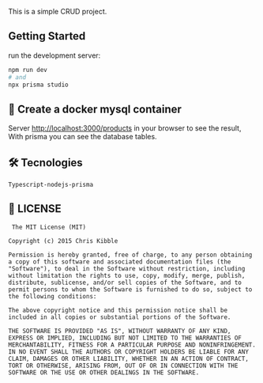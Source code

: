 This is a simple CRUD project.

## Getting Started

run the development server:

```bash
npm run dev
# and
npx prisma studio
```

## 🐳 Create a docker mysql container

Server [http://localhost:3000/products](http://localhost:3000/products) in your browser to see the result,
With prisma you can see the database tables.


## 🛠️ Tecnologies

```
Typescript-nodejs-prisma

```

## 📝 LICENSE

```
 The MIT License (MIT)

Copyright (c) 2015 Chris Kibble

Permission is hereby granted, free of charge, to any person obtaining a copy of this software and associated documentation files (the "Software"), to deal in the Software without restriction, including without limitation the rights to use, copy, modify, merge, publish, distribute, sublicense, and/or sell copies of the Software, and to permit persons to whom the Software is furnished to do so, subject to the following conditions:

The above copyright notice and this permission notice shall be included in all copies or substantial portions of the Software.

THE SOFTWARE IS PROVIDED "AS IS", WITHOUT WARRANTY OF ANY KIND, EXPRESS OR IMPLIED, INCLUDING BUT NOT LIMITED TO THE WARRANTIES OF MERCHANTABILITY, FITNESS FOR A PARTICULAR PURPOSE AND NONINFRINGEMENT. IN NO EVENT SHALL THE AUTHORS OR COPYRIGHT HOLDERS BE LIABLE FOR ANY CLAIM, DAMAGES OR OTHER LIABILITY, WHETHER IN AN ACTION OF CONTRACT, TORT OR OTHERWISE, ARISING FROM, OUT OF OR IN CONNECTION WITH THE SOFTWARE OR THE USE OR OTHER DEALINGS IN THE SOFTWARE.
```
